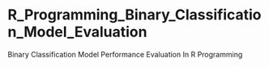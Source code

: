 # R_Programming_Binary_Classification_Model_Evaluation
Binary Classification Model Performance Evaluation In R Programming
